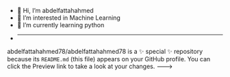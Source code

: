 - 👋 Hi, I’m abdelfattahahmed
- 👀 I’m interested in Machine Learning
- 🌱 I’m currently learning python
- 
  ------------------------------------

abdelfattahahmed78/abdelfattahahmed78 is a ✨ special ✨ repository because its `README.md` (this file) appears on your GitHub profile.
You can click the Preview link to take a look at your changes.
--->
